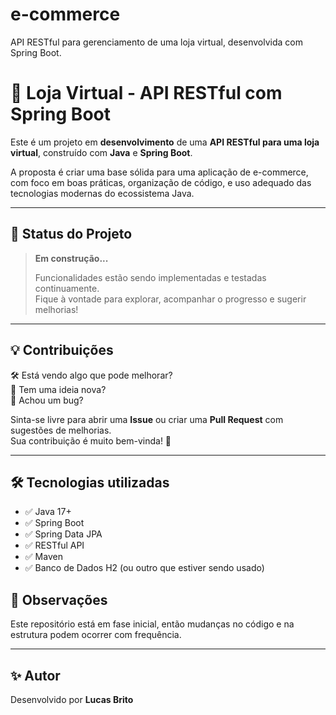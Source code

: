 # e-commerce
API RESTful para gerenciamento de uma loja virtual, desenvolvida com Spring Boot.


# 🛒 Loja Virtual - API RESTful com Spring Boot

Este é um projeto em **desenvolvimento** de uma **API RESTful para uma loja virtual**, construído com **Java** e **Spring Boot**.

A proposta é criar uma base sólida para uma aplicação de e-commerce, com foco em boas práticas, organização de código, e uso adequado das tecnologias modernas do ecossistema Java.

---

## 🚧 Status do Projeto

> **Em construção...**
>
> Funcionalidades estão sendo implementadas e testadas continuamente.  
> Fique à vontade para explorar, acompanhar o progresso e sugerir melhorias!

---

## 💡 Contribuições

🛠️ Está vendo algo que pode melhorar?  
💬 Tem uma ideia nova?  
🐞 Achou um bug?

Sinta-se livre para abrir uma **Issue** ou criar uma **Pull Request** com sugestões de melhorias.  
Sua contribuição é muito bem-vinda! 🚀

---

## 🛠️ Tecnologias utilizadas

- ✅ Java 17+
- ✅ Spring Boot
- ✅ Spring Data JPA
- ✅ RESTful API
- ✅ Maven
- ✅ Banco de Dados H2 (ou outro que estiver sendo usado)

## 📌 Observações

Este repositório está em fase inicial, então mudanças no código e na estrutura podem ocorrer com frequência.

---

## ✨ Autor

Desenvolvido por **Lucas Brito**  
